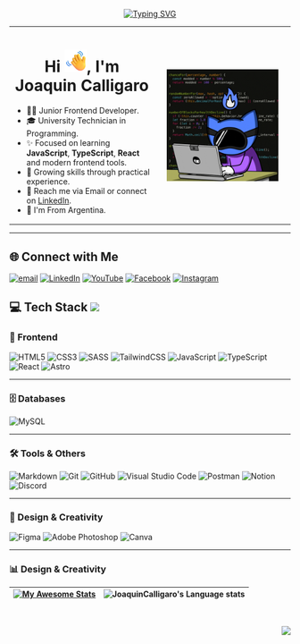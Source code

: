 <p align="center">
  <a href="https://git.io/typing-svg">
    <img src="https://readme-typing-svg.herokuapp.com?font=Fira+Code&duration=4000&pause=1500&center=true&width=480&height=30&lines=Welcome+to+my+GitHub+profile" alt="Typing SVG" />
  </a>
</p>
<table>
  <tr>
    <td>
      <h1 align="center">Hi <img src="./assets/saludo.png" alt="Waving Hand" width="40" height="40" />, I'm Joaquin Calligaro</h1>
      <ul>
        <li>👨‍💻 Junior Frontend Developer.</li>
        <li>🎓 University Technician in Programming.</li>
        <li>✨ Focused on learning <b>JavaScript</b>, <b>TypeScript</b>, <b>React</b> and modern frontend tools.</li>
        <li>📖 Growing skills through practical experience.</li>
        <li>
          📧 Reach me via Email
          or connect on <a href="https://www.linkedin.com/in/joaquincalligaro/" target="_blank" rel="noopener noreferrer">LinkedIn</a>.
        </li>
        <li>📍 I'm From Argentina.</li>
    </td>
    <td width="230"  height="180" align="center" valign="middle">
      <img src="./assets/gif-programando.gif" width="230"  height="200" style="display:block; object-fit:contain;" />
    </td>
  </tr>
</table>

---

<div align="left">

## <strong>🌐 Connect with Me</strong>

[![email](https://img.shields.io/badge/Email-D14836?logo=gmail&logoColor=white)](https://mail.google.com/mail/?view=cm&fs=1&to=joaquincalligaro@gmail.com)
[![LinkedIn](https://img.shields.io/badge/LinkedIn-%230077B5.svg?logo=linkedin&logoColor=white)](https://linkedin.com/in/joaquincalligaro)
[![YouTube](https://img.shields.io/badge/YouTube-%23FF0000.svg?logo=YouTube&logoColor=white)](https://www.youtube.com/@joaquincalligaro3723)
[![Facebook](https://img.shields.io/badge/Facebook-%231877F2.svg?logo=Facebook&logoColor=white)](https://facebook.com/joaquin.calligaro)
[![Instagram](https://img.shields.io/badge/Instagram-%23E4405F.svg?logo=Instagram&logoColor=white)](https://instagram.com/joaquin.caligaro)

## 💻 Tech Stack <img src="https://user-images.githubusercontent.com/74038190/206662607-d9e7591e-bbf9-42f9-9386-29efc927bc16.gif" width="20" />

### 🚀 Frontend

![HTML5](https://img.shields.io/badge/html5-%23E34F26.svg?style=for-the-badge&logo=html5&logoColor=white)
![CSS3](https://img.shields.io/badge/css3-%231572B6.svg?style=for-the-badge&logo=css3&logoColor=white)
![SASS](https://img.shields.io/badge/Sass-CC6699?style=for-the-badge&logo=sass&logoColor=white)
![TailwindCSS](https://img.shields.io/badge/tailwindcss-%2338B2AC.svg?style=for-the-badge&logo=tailwind-css&logoColor=white)
![JavaScript](https://img.shields.io/badge/javascript-%23323330.svg?style=for-the-badge&logo=javascript&logoColor=%23F7DF1E)
![TypeScript](https://img.shields.io/badge/typescript-%23007ACC.svg?style=for-the-badge&logo=typescript&logoColor=white)
![React](https://img.shields.io/badge/react-%2320232a.svg?style=for-the-badge&logo=react&logoColor=%2361DAFB)
![Astro](https://img.shields.io/badge/astro-%230C1222.svg?style=for-the-badge&logo=astro&logoColor=%23FF5D01)


---
### 🗄️ Databases

![MySQL](https://img.shields.io/badge/mysql-%2300f.svg?style=for-the-badge&logo=mysql&logoColor=white)

---

### 🛠️ Tools & Others

![Markdown](https://img.shields.io/badge/markdown-%23000000.svg?style=for-the-badge&logo=markdown&logoColor=white)
![Git](https://img.shields.io/badge/git-%23F05033.svg?style=for-the-badge&logo=git&logoColor=white)
![GitHub](https://img.shields.io/badge/github-%23121011.svg?style=for-the-badge&logo=github&logoColor=white)
![Visual Studio Code](https://img.shields.io/badge/VSCode-0078D4.svg?style=for-the-badge&logo=visual-studio-code&logoColor=white)
![Postman](https://img.shields.io/badge/Postman-FF6C37?style=for-the-badge&logo=postman&logoColor=white)
![Notion](https://img.shields.io/badge/Notion-%23000000.svg?style=for-the-badge&logo=notion&logoColor=white)
![Discord](https://img.shields.io/badge/Discord-5865F2.svg?style=for-the-badge&logo=discord&logoColor=white)

---

### 🎨 Design & Creativity

![Figma](https://img.shields.io/badge/figma-%23F24E1E.svg?style=for-the-badge&logo=figma&logoColor=white)
![Adobe Photoshop](https://img.shields.io/badge/Adobe%20Photoshop-31A8FF.svg?style=for-the-badge&logo=Adobe%20Photoshop&logoColor=black)
![Canva](https://img.shields.io/badge/Canva-%2300C4CC.svg?style=for-the-badge&logo=Canva&logoColor=white)

</div>

---

### 📊 Design & Creativity


| [![My Awesome Stats](https://awesome-github-stats.azurewebsites.net/user-stats/JoaquinCalligaro?cardType=level&theme=github-dark&preferLogin=false)](https://git.io/awesome-stats-card) | ![JoaquinCalligaro's Language stats](https://github-stats-card-generator.vercel.app/api/svg?username=JoaquinCalligaro&type=languages&theme=github&chart=bars) |
| --------------------------------------------------------------------------------------------------------------------------------------------------------------------------------------- | ------------------------------------------------------------------------------------------------------------------------------------------------------------- |

<br>

<p align="right">
  <a href="#top">
    <img src="https://img.shields.io/static/v1?label&message=Go+to+Top&color=0b6ab3&style=flat&logo"  style="width: 100px; alt="Go to Top" />
  </a>
</p>
